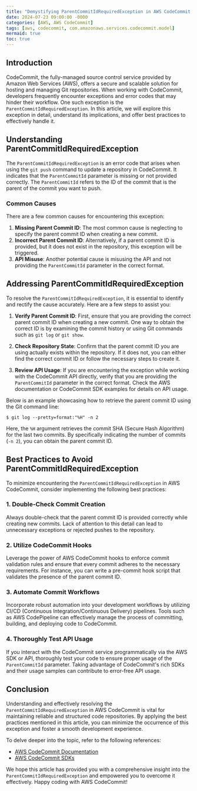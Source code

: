 ```yaml
---
title: "Demystifying ParentCommitIdRequiredException in AWS CodeCommit: A Detailed Overview"
date: 2024-07-23 09:00:00 -0000
categories: [AWS, AWS CodeCommit]
tags: [aws, codecommit, com.amazonaws.services.codecommit.model]
mermaid: true
toc: true
---
```



## Introduction

CodeCommit, the fully-managed source control service provided by Amazon Web Services (AWS), offers a secure and scalable solution for hosting and managing Git repositories. When working with CodeCommit, developers frequently encounter exceptions and error codes that may hinder their workflow. One such exception is the `ParentCommitIdRequiredException`. In this article, we will explore this exception in detail, understand its implications, and offer best practices to effectively handle it.

## Understanding ParentCommitIdRequiredException

The `ParentCommitIdRequiredException` is an error code that arises when using the `git push` command to update a repository in CodeCommit. It indicates that the `ParentCommitId` parameter is missing or not provided correctly. The `ParentCommitId` refers to the ID of the commit that is the parent of the commit you want to push.

### Common Causes

There are a few common causes for encountering this exception:

1. **Missing Parent Commit ID**: The most common cause is neglecting to specify the parent commit ID when creating a new commit.
2. **Incorrect Parent Commit ID**: Alternatively, if a parent commit ID is provided, but it does not exist in the repository, this exception will be triggered.
3. **API Misuse**: Another potential cause is misusing the API and not providing the `ParentCommitId` parameter in the correct format.

## Addressing ParentCommitIdRequiredException

To resolve the `ParentCommitIdRequiredException`, it is essential to identify and rectify the cause accurately. Here are a few steps to assist you:

1. **Verify Parent Commit ID**: First, ensure that you are providing the correct parent commit ID when creating a new commit. One way to obtain the correct ID is by examining the commit history or using Git commands such as `git log` or `git show`.
 
2. **Check Repository State**: Confirm that the parent commit ID you are using actually exists within the repository. If it does not, you can either find the correct commit ID or follow the necessary steps to create it.
 
3. **Review API Usage**: If you are encountering the exception while working with the CodeCommit API directly, verify that you are providing the `ParentCommitId` parameter in the correct format. Check the AWS documentation or CodeCommit SDK examples for details on API usage.

Below is an example showcasing how to retrieve the parent commit ID using the Git command line:

```shell
$ git log --pretty=format:"%H" -n 2
```

Here, the `%H` argument retrieves the commit SHA (Secure Hash Algorithm) for the last two commits. By specifically indicating the number of commits (`-n 2`), you can obtain the parent commit ID.

## Best Practices to Avoid ParentCommitIdRequiredException

To minimize encountering the `ParentCommitIdRequiredException` in AWS CodeCommit, consider implementing the following best practices:

### 1. Double-Check Commit Creation

Always double-check that the parent commit ID is provided correctly while creating new commits. Lack of attention to this detail can lead to unnecessary exceptions or rejected pushes to the repository.

### 2. Utilize CodeCommit Hooks

Leverage the power of AWS CodeCommit hooks to enforce commit validation rules and ensure that every commit adheres to the necessary requirements. For instance, you can write a pre-commit hook script that validates the presence of the parent commit ID.

### 3. Automate Commit Workflows

Incorporate robust automation into your development workflows by utilizing CI/CD (Continuous Integration/Continuous Delivery) pipelines. Tools such as AWS CodePipeline can effectively manage the process of committing, building, and deploying code to CodeCommit.

### 4. Thoroughly Test API Usage

If you interact with the CodeCommit service programmatically via the AWS SDK or API, thoroughly test your code to ensure proper usage of the `ParentCommitId` parameter. Taking advantage of CodeCommit's rich SDKs and their usage samples can contribute to error-free API usage.

## Conclusion

Understanding and effectively resolving the `ParentCommitIdRequiredException` in AWS CodeCommit is vital for maintaining reliable and structured code repositories. By applying the best practices mentioned in this article, you can minimize the occurrence of this exception and foster a smooth development experience.

To delve deeper into the topic, refer to the following references:
- [AWS CodeCommit Documentation](https://docs.aws.amazon.com/codecommit/)
- [AWS CodeCommit SDKs](https://aws.amazon.com/tools/)

We hope this article has provided you with a comprehensive insight into the `ParentCommitIdRequiredException` and empowered you to overcome it effectively. Happy coding with AWS CodeCommit!
